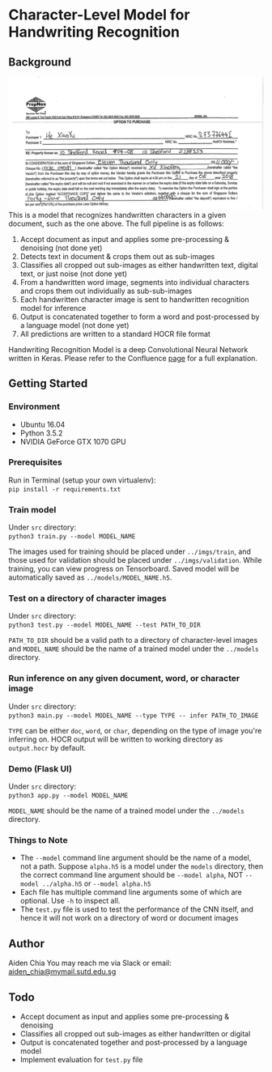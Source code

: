 # Character-Level Model for Handwriting Recognition

## Background
![Example Document](https://github.com/aidenchia-taiger/char-recognizer/blob/master/figures/otp.png)   
This is a model that recognizes handwritten characters in a given document, such as the one above. The full pipeline is as follows:
1. Accept document as input and applies some pre-processing & denoising (not done yet) 
2. Detects text in document & crops them out as sub-images
3. Classifies all cropped out sub-images as either handwritten text, digital text, or just noise (not done yet)
4. From a handwritten word image, segments into individual characters and crops them out individually as sub-sub-images
5. Each handwritten character image is sent to handwritten recognition model for inference
6. Output is concatenated together to form a word and post-processed by a language model (not done yet)
7. All predictions are written to a standard HOCR file format

Handwriting Recognition Model is a deep Convolutional Neural Network written in Keras. Please refer to the Confluence [page](https://taiger.atlassian.net/wiki/spaces/NLP/pages/693600765/Word+Recognition+with+Explicit+Character+Segmentation?atlOrigin=eyJpIjoiOTA1YWFmOGUxNDQ4NDk5ZThkZTJlMWUzNTdhNjZlYjYiLCJwIjoiYyJ9) for a full explanation.

## Getting Started

### Environment
- Ubuntu 16.04
- Python 3.5.2
- NVIDIA GeForce GTX 1070 GPU

### Prerequisites
Run in Terminal (setup your own virtualenv):   
`pip install -r requirements.txt` 

### Train model
Under `src` directory:   
`python3 train.py --model MODEL_NAME`   

The images used for training should be placed under `../imgs/train`, and those used for validation should be placed under `../imgs/validation`. While training, you can view progress on Tensorboard. Saved model will be automatically saved as `../models/MODEL_NAME.h5`.

### Test on a directory of character images
Under `src` directory:   
`python3 test.py --model MODEL_NAME --test PATH_TO_DIR`   

`PATH_TO_DIR` should be a valid path to a directory of character-level images and `MODEL_NAME` should be the name of a trained model under the `../models` directory.

### Run inference on any given document, word, or character image
Under `src` directory:      
`python3 main.py --model MODEL_NAME --type TYPE -- infer PATH_TO_IMAGE`

`TYPE` can be either `doc`, `word`, or `char`, depending on the type of image you're inferring on. HOCR output will be written to working directory as `output.hocr` by default.

### Demo (Flask UI)
Under `src` directory:    
`python3 app.py --model MODEL_NAME`    

`MODEL_NAME` should be the name of a trained model under the `../models` directory.

### Things to Note
- The `--model` command line argument should be the name of a model, not a path. Suppose `alpha.h5` is a model under the `models` directory, then the correct command line argument should be `--model alpha`, NOT `--model ../alpha.h5` or `--model alpha.h5`
- Each file has multiple command line arguments some of which are optional. Use `-h` to inspect all.
- The `test.py` file is used to test the performance of the CNN itself, and hence it will not work on a directory of word or document images

## Author
Aiden Chia
You may reach me via Slack or email: aiden_chia@mymail.sutd.edu.sg

## Todo
- Accept document as input and applies some pre-processing & denoising
- Classifies all cropped out sub-images as either handwritten or digital
- Output is concatenated together and post-processed by a language model
- Implement evaluation for `test.py` file
